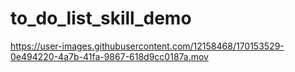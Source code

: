 # to_do_list_skill_demo

https://user-images.githubusercontent.com/12158468/170153529-0e494220-4a7b-41fa-9867-618d9cc0187a.mov

